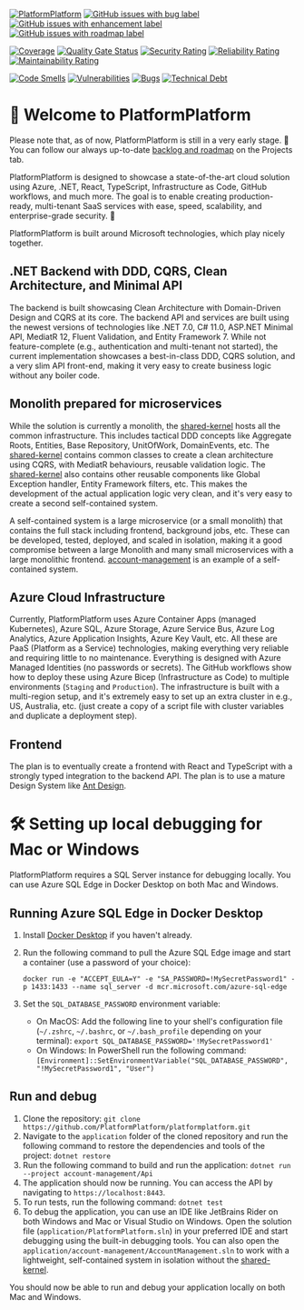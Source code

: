 [![PlatformPlatform](https://github.com/PlatformPlatform/platformplatform/actions/workflows/platformplatform-build-and-test.yml/badge.svg)](https://github.com/PlatformPlatform/platformplatform/actions/workflows/account-management.yml?query=branch%3Amain)
[![GitHub issues with bug label](https://img.shields.io/github/issues-raw/PlatformPlatform/platformplatform/bug?label=bugs&logo=github&color=red)](https://github.com/PlatformPlatform/platformplatform/issues?q=is%3Aissue+is%3Aopen+label%3Abug)
[![GitHub issues with enhancement label](https://img.shields.io/github/issues-raw/PlatformPlatform/platformplatform/enhancement?label=enhancements&logo=github&color=%23A2EEEF)](https://github.com/orgs/PlatformPlatform/projects/1/views/3?filterQuery=-status%3A%22%E2%9C%85+Done%22+label%3Aenhancement)
[![GitHub issues with roadmap label](https://img.shields.io/github/issues-raw/PlatformPlatform/platformplatform/roadmap?label=roadmap&logo=github&color=%23006B75)](https://github.com/orgs/PlatformPlatform/projects/2/views/2?filterQuery=is%3Aopen+label%3Aroadmap)

[![Coverage](https://sonarcloud.io/api/project_badges/measure?project=PlatformPlatform_platformplatform&metric=coverage)](https://sonarcloud.io/component_measures?id=PlatformPlatform_platformplatform&metric=coverage)
[![Quality Gate Status](https://sonarcloud.io/api/project_badges/measure?project=PlatformPlatform_platformplatform&metric=alert_status)](https://sonarcloud.io/summary/overall?id=PlatformPlatform_platformplatform)
[![Security Rating](https://sonarcloud.io/api/project_badges/measure?project=PlatformPlatform_platformplatform&metric=security_rating)](https://sonarcloud.io/component_measures?id=PlatformPlatform_platformplatform&metric=Security)
[![Reliability Rating](https://sonarcloud.io/api/project_badges/measure?project=PlatformPlatform_platformplatform&metric=reliability_rating)](https://sonarcloud.io/component_measures?id=PlatformPlatform_platformplatform&metric=Reliability)
[![Maintainability Rating](https://sonarcloud.io/api/project_badges/measure?project=PlatformPlatform_platformplatform&metric=sqale_rating)](https://sonarcloud.io/component_measures?id=PlatformPlatform_platformplatform&metric=Maintainability)

[![Code Smells](https://sonarcloud.io/api/project_badges/measure?project=PlatformPlatform_platformplatform&metric=code_smells)](https://sonarcloud.io/project/issues?id=PlatformPlatform_platformplatform&resolved=false&types=CODE_SMELL)
[![Vulnerabilities](https://sonarcloud.io/api/project_badges/measure?project=PlatformPlatform_platformplatform&metric=vulnerabilities)](https://sonarcloud.io/project/issues?id=PlatformPlatform_platformplatform&resolved=false&types=VULNERABILITY)
[![Bugs](https://sonarcloud.io/api/project_badges/measure?project=PlatformPlatform_platformplatform&metric=bugs)](https://sonarcloud.io/project/issues?id=PlatformPlatform_platformplatform&resolved=false&types=BUG)
[![Technical Debt](https://sonarcloud.io/api/project_badges/measure?project=PlatformPlatform_platformplatform&metric=sqale_index)](https://sonarcloud.io/component_measures?id=PlatformPlatform_platformplatform&metric=sqale_index)

# 👋 Welcome to PlatformPlatform

Please note that, as of now, PlatformPlatform is still in a very early stage. 🐣 You can follow our always up-to-date [backlog and roadmap](https://github.com/PlatformPlatform/platformplatform/projects) on the Projects tab.

PlatformPlatform is designed to showcase a state-of-the-art cloud solution using Azure, .NET, React, TypeScript, Infrastructure as Code, GitHub workflows, and much more. The goal is to enable creating production-ready, multi-tenant SaaS services with ease, speed, scalability, and enterprise-grade security. 🚀

PlatformPlatform is built around Microsoft technologies, which play nicely together.

## .NET Backend with DDD, CQRS, Clean Architecture, and Minimal API

The backend is built showcasing Clean Architecture with Domain-Driven Design and CQRS at its core. The backend API and services are built using the newest versions of technologies like .NET 7.0, C# 11.0, ASP.NET Minimal API, MediatR 12, Fluent Validation, and Entity Framework 7. While not feature-complete (e.g., authentication and multi-tenant not started), the current implementation showcases a best-in-class DDD, CQRS solution, and a very slim API front-end, making it very easy to create business logic without any boiler code.

## Monolith prepared for microservices

While the solution is currently a monolith, the [shared-kernel](/application/shared-kernel) hosts all the common infrastructure. This includes tactical DDD concepts like Aggregate Roots, Entities, Base Repository, UnitOfWork, DomainEvents, etc. The [shared-kernel](/application/shared-kernel) contains common classes to create a clean architecture using CQRS, with MediatR behaviours, reusable validation logic. The [shared-kernel](/application/shared-kernel) also contains other reusable components like Global Exception handler, Entity Framework filters, etc. This makes the development of the actual application logic very clean, and it's very easy to create a second self-contained system.

A self-contained system is a large microservice (or a small monolith) that contains the full stack including frontend, background jobs, etc. These can be developed, tested, deployed, and scaled in isolation, making it a good compromise between a large Monolith and many small microservices with a large monolithic frontend. [account-management](/application/account-management) is an example of a self-contained system.

## Azure Cloud Infrastructure

Currently, PlatformPlatform uses Azure Container Apps (managed Kubernetes), Azure SQL, Azure Storage, Azure Service Bus, Azure Log Analytics, Azure Application Insights, Azure Key Vault, etc. All these are PaaS (Platform as a Service) technologies, making everything very reliable and requiring little to no maintenance. Everything is designed with Azure Managed Identities (no passwords or secrets). The GitHub workflows show how to deploy these using Azure Bicep (Infrastructure as Code) to multiple environments (`Staging` and `Production`). The infrastructure is built with a multi-region setup, and it's extremely easy to set up an extra cluster in e.g., US, Australia, etc. (just create a copy of a script file with cluster variables and duplicate a deployment step).

## Frontend

The plan is to eventually create a frontend with React and TypeScript with a strongly typed integration to the backend API. The plan is to use a mature Design System like [Ant Design](https://ant.design).

# 🛠️ Setting up local debugging for Mac or Windows

PlatformPlatform requires a SQL Server instance for debugging locally. You can use Azure SQL Edge in Docker Desktop on both Mac and Windows.

## Running Azure SQL Edge in Docker Desktop

1. Install [Docker Desktop](https://www.docker.com/products/docker-desktop) if you haven't already.
2. Run the following command to pull the Azure SQL Edge image and start a container (use a password of your choice):

       docker run -e "ACCEPT_EULA=Y" -e "SA_PASSWORD=!MySecretPassword1" -p 1433:1433 --name sql_server -d mcr.microsoft.com/azure-sql-edge

3. Set the `SQL_DATABASE_PASSWORD` environment variable:
    - On MacOS: Add the following line to your shell's configuration file (`~/.zshrc`, `~/.bashrc`, or `~/.bash_profile` depending on your terminal): `export SQL_DATABASE_PASSWORD='!MySecretPassword1'`
    - On Windows: In PowerShell run the following command: `[Environment]::SetEnvironmentVariable("SQL_DATABASE_PASSWORD", "!MySecretPassword1", "User")`

## Run and debug

1. Clone the repository: `git clone https://github.com/PlatformPlatform/platformplatform.git`
2. Navigate to the `application` folder of the cloned repository and run the following command to restore the dependencies and tools of the project: `dotnet restore`
3. Run the following command to build and run the application: `dotnet run --project account-management/Api`
4. The application should now be running. You can access the API by navigating to `https://localhost:8443`.
5. To run tests, run the following command: `dotnet test`
6. To debug the application, you can use an IDE like JetBrains Rider on both Windows and Mac or Visual Studio on Windows. Open the solution file (`application/PlatformPlatform.sln`) in your preferred IDE and start debugging using the built-in debugging tools. You can also open the `application/account-management/AccountManagement.sln` to work with a lightweight, self-contained system in isolation without the [shared-kernel](/application/shared-kernel).

You should now be able to run and debug your application locally on both Mac and Windows.

